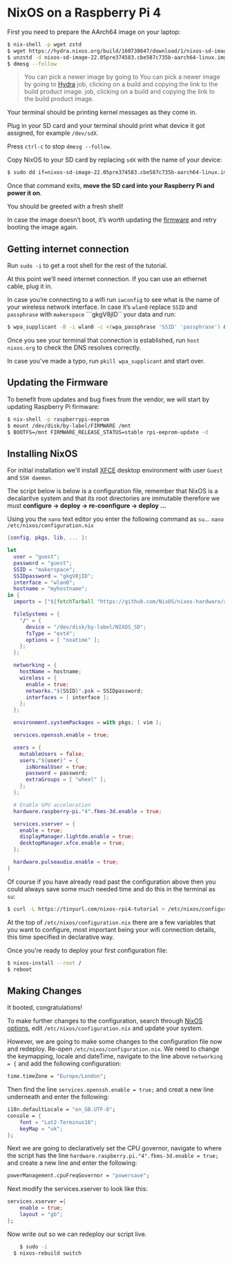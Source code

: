 # NixOS on a Raspberry Pi 4

First you need to prepare the AArch64 image on your laptop:

```bash
$ nix-shell -p wget zstd
$ wget https://hydra.nixos.org/build/160738647/download/1/nixos-sd-image-22.05pre374583.cbe587c735b-aarch64-linux.img.zst
$ unzstd -d nixos-sd-image-22.05pre374583.cbe587c735b-aarch64-linux.img.zst
$ dmesg --follow
```

> You can pick a newer image by going to You can pick a newer image by going to [Hydra](https://hydra.nixos.org/job/nixos/trunk-combined/nixos.sd_image.aarch64-linux) job, clicking on a build and copying the link to the build product image. job, clicking on a build and copying the link to the build product image.

Your terminal should be printing kernel messages as they come in.

Plug in your SD card and your terminal should print what device it got assigned, for example ``/dev/sdX``.

Press ``ctrl-c`` to stop ``dmesg --follow``.

Copy NixOS to your SD card by replacing ``sdX`` with the name of your device:

```bash
$ sudo dd if=nixos-sd-image-22.05pre374583.cbe587c735b-aarch64-linux.img of=/dev/sdX bs=4096 conv=fsync status=progress
```

Once that command exits, **move the SD card into your Raspberry Pi and power it on**.

You should be greeted with a fresh shell!

In case the image doesn’t boot, it’s worth updating the [firmware](https://www.raspberrypi.com/documentation/computers/raspberry-pi.html#updating-the-bootloader) and retry booting the image again.

## Getting internet connection

Run ``sudo -i`` to get a root shell for the rest of the tutorial.

At this point we’ll need internet connection. If you can use an ethernet cable, plug it in.

In case you’re connecting to a wifi run ``iwconfig`` to see what is the name of your wireless network interface. In case it’s ```wlan0``` replace ```SSID``` and ```passphrase``` with ```makerspace``` ```gkgV8jID`` your data and run:

```bash
$ wpa_supplicant -B -i wlan0 -c <(wpa_passphrase 'SSID' 'passphrase') &
```

Once you see your terminal that connection is established, run ``host nixos.org`` to check the DNS resolves correctly.

In case you've made a typo, run ``pkill wpa_supplicant`` and start over.

## Updating the Firmware

To benefit from updates and bug fixes from the vendor, we will start by updating Raspberry Pi firmware:

```bash
$ nix-shell -p raspberrypi-eeprom
$ mount /dev/disk/by-label/FIRMWARE /mnt
$ BOOTFS=/mnt FIRMWARE_RELEASE_STATUS=stable rpi-eeprom-update -d  
```

## Installing NixOS

For initial installation we'll install [XFCE](https://www.xfce.org/) desktop environment with user ``Guest`` and ``SSH daemon``.

The script below is below is a configuration file, remember that NixOS is a decalaritve system and that its root directories are immutable therefore we must **configure -> deploy -> re-coonfigure -> deploy ...**

Using you the ``nano`` text editor you enter the following command as ``su``... ``nano /etc/nixos/configuration.nix`` 

```nix 
{config, pkgs, lib, ... }:

let
  user = "guest";
  password = "guest";
  SSID = "makerspace";
  SSIDpassword = "gkgV8jID";
  interface = "wlan0";
  hostname = "myhostname";
in {
  imports = ["${fetchTarball "https://github.com/NixOS/nixos-hardware/archive/936e4649098d6a5e0762058cb7687be1b2d90550.tar.gz" }/raspberry-pi/4"];

  fileSystems = {
    "/" = {
      device = "/dev/disk/by-label/NIXOS_SD";
      fsType = "ext4";
      options = [ "noatime" ];
    };
  };

  networking = {
    hostName = hostname;
    wireless = {
      enable = true;
      networks."${SSID}".psk = SSIDpassword;
      interfaces = [ interface ];
    };
  };

  environment.systemPackages = with pkgs; [ vim ];

  services.openssh.enable = true;

  users = {
    mutableUsers = false;
    users."${user}" = {
      isNormalUser = true;
      password = password;
      extraGroups = [ "wheel" ];
    };
  };

  # Enable GPU acceleration
  hardware.raspberry-pi."4".fkms-3d.enable = true;

  services.xserver = {
    enable = true;
    displayManager.lightdm.enable = true;
    desktopManager.xfce.enable = true;
  };

  hardware.pulseaudio.enable = true;
}
```

Of course if you have already read past the configuration above then you could always save some much needed time and do this in the terminal as ``su``:

```bash
$ curl -L https://tinyurl.com/nixos-rpi4-tutorial > /etc/nixos/configuration.nix
```

At the top of ``/etc/nixos/configuration.nix`` there are a few variables that you want to configure, most important being your wifi connection details, this time specified in declarative way.

Once you're ready to deploy your first configuration file:

```bash
$ nixos-install --root /
$ reboot
```

## Making Changes

It booted, congratulations!

To make further changes to the configuration, search through [NixOS options](https://search.nixos.org/options), edit ``/etc/nixos/configuration.nix`` and update your system.

However, we are going to make some changes to the configuration file now and redeploy. Re-open ``/etc/nixos/configuration.nix``. We need to change the keymapping, locale and dateTime, navigate to the line above ``networking = {`` and add the following configuration:

```nix
time.timeZone = "Europe/London";
```
Then find the line ``services.openssh.enable = true;`` and creat a new line underneath and enter the following:

```nix
i18n.defaultLocale = "en_GB.UTF-8";
console = {
	font = "Lat2-Terminus16";
	keyMap = "uk";
};
```

Next we are going to declaratively set the CPU governor, navigate to where the script has the line ``hardware.raspberry.pi."4".fkms-3d.enable = true;`` and create a new line and enter the following:

```nix
powerManagement.cpuFreqGovernor = "powersave";
```

Next modify the services.xserver to look like this:

```nix
services.xserver ={
	enable = true;
	layout = "gb";
};
``` 
Now write out so we can redeploy our script live.


```bash
	$ sudo -i
  $ nixos-rebuild switch
```